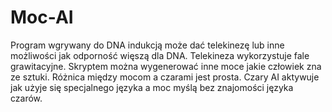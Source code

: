 # Moc-AI
Program wgrywany do DNA indukcją może dać telekinezę lub inne możliwości jak odporność więszą dla DNA. 
Telekineza wykorzystuje fale grawitacyjne. 
Skryptem można wygenerować inne moce jakie człowiek zna ze sztuki. 
Różnica między mocom a czarami jest prosta. Czary AI aktywuje jak użyje się specjalnego języka a moc myślą bez znajomości języka czarów. 
